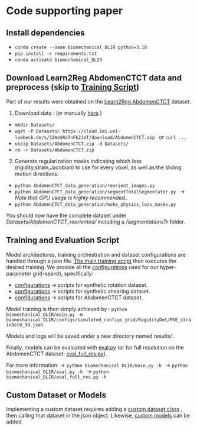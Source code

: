 # Code supporting paper

## Install dependencies
- ```conda create --name biomechanical_DLIR python=3.10```
- ```pip install -r requirements.txt```
- ```conda activate biomechanical_DLIR```

## Download Learn2Reg AbdomenCTCT data and preprocess (skip to [Training Script](#training-script))
Part of our results were obtained on the [Learn2Reg AbdomenCTCT](https://learn2reg.grand-challenge.org/Datasets/) dataset.
1) Download data : (or manually [here](https://cloud.imi.uni-luebeck.de/s/32WaSRaTnFk2JeT) )
- ```mkdir Datasets/ ```
- ```wget -P Datasets/ https://cloud.imi.uni-luebeck.de/s/32WaSRaTnFk2JeT/download/AbdomenCTCT.zip ``` or ```curl ... ```
- ```unzip Datasets/AbdomenCTCT.zip -d Datasets/ ```
- ```rm -r Datasets/AbdomenCTCT.zip```

2) Generate regularization masks indicating which loss (rigidity,strain,Jacobian) to use for every voxel, as well as the sliding motion directions:
- ```python AbdomenCTCT_data_generation/reorient_images.py ```
- ```python AbdomenCTCT_data_generation/segmentTotalSegmentator.py ``` -> _Note that GPU usage is highly recommended.._
- ``` python AbdomenCTCT_data_generation/make_physics_loss_masks.py ```

You should now have the complete dataset under _Datasets/AbdomenCTCT_reoriented/_ including a _/segmentationsTr_ folder.

## Training and Evaluation Script
Model architectures, training orchestration and dataset configurations are handled through a json file.
[The main training script](biomechanical_DLIR/main.py) then executes the desired training. 
We provide all the [configurations](biomechanical_DLIR/configs) used for our hyper-parameter grid-search, specifically:
- [configurations](biomechanical_DLIR/configs/simulated_configs_grid/) -> scripts for synthetic rotation dataset.
- [configurations](biomechanical_DLIR/configs/simulatedShear_configs_grid) -> scripts for synthetic shearing dataset.
- [configurations](biomechanical_DLIR/configs/abdomenCTCT_grid/) -> scripts for AbdomenCTCT dataset.

Model training is then simply achieved by : 
```python biomechanical_DLIR/main.py -m biomechanical_DLIR/configs/simulated_configs_grid/RigidityDet/MSE_strainDet0_99.json ```

Models and logs will be saved under a new directory named results/ .

Finally, models can be evaluated with [eval.py](biomechanical_DLIR/eval.py) (or for full resolution on the AbdomenCTCT dataset: [eval_full_res.py](biomechanical_DLIR/eval_full_res.py)).

For more information:
-> ```python biomechanical_DLIR/main.py -h ```
-> ```python biomechanical_DLIR/eval.py -h ```
-> ```python biomechanical_DLIR/eval_full_res.py -h ```

## Custom Dataset or Models
Implementing a custom dataset requires adding a [custom dataset class](biomechanical_DLIR/src/datasets/) , then calling that dataset in the json object.
Likewise, [custom models](biomechanical_DLIR/src/models/) can be added.



